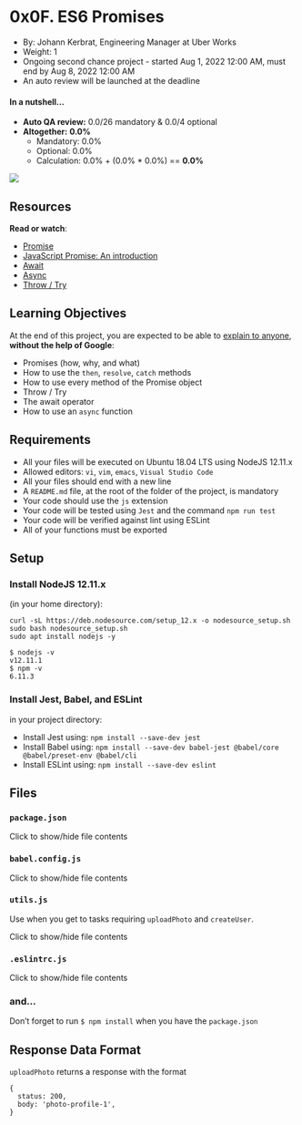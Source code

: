 
# 0x0F. ES6 Promises

-   By:  Johann Kerbrat, Engineering Manager at Uber Works
-   Weight:  1
-   Ongoing second chance project - started  Aug 1, 2022 12:00 AM, must end by  Aug 8, 2022 12:00 AM
-   An auto review will be launched at the deadline

#### In a nutshell…

-   **Auto QA review:**  0.0/26 mandatory & 0.0/4 optional
-   **Altogether:**  **0.0%**
    -   Mandatory: 0.0%
    -   Optional: 0.0%
    -   Calculation: 0.0% + (0.0% * 0.0%) == **0.0%**

![](https://holbertonintranet.s3.amazonaws.com/uploads/medias/2019/12/75862d67ca51a042003c.jpeg?X-Amz-Algorithm=AWS4-HMAC-SHA256&X-Amz-Credential=AKIARDDGGGOU5BHMTQX4%2F20220805%2Fus-east-1%2Fs3%2Faws4_request&X-Amz-Date=20220805T001621Z&X-Amz-Expires=86400&X-Amz-SignedHeaders=host&X-Amz-Signature=14af0073f418c3750f2cb591439e699f2fcf84519bef4885f8278dcc099c7d09)

## Resources

**Read or watch**:

-   [Promise](https://intranet.hbtn.io/rltoken/mU4W2KkOd6iZ2j3wSekQVQ "Promise")
-   [JavaScript Promise: An introduction](https://intranet.hbtn.io/rltoken/NHrFfJu-_sIrYPAfRq0yLQ "JavaScript Promise: An introduction")
-   [Await](https://intranet.hbtn.io/rltoken/P_KRoM7eWMSM678vWJxN1w "Await")
-   [Async](https://intranet.hbtn.io/rltoken/-CM2Q4-f2aVv8Vpjaexghg "Async")
-   [Throw / Try](https://intranet.hbtn.io/rltoken/AQnTda-fFLGicQJSwrDEqA "Throw / Try")

## Learning Objectives

At the end of this project, you are expected to be able to  [explain to anyone](https://intranet.hbtn.io/rltoken/KO0tz0PrQsQQXmyovbwW9A "explain to anyone"),  **without the help of Google**:

-   Promises (how, why, and what)
-   How to use the  `then`,  `resolve`,  `catch`  methods
-   How to use every method of the Promise object
-   Throw / Try
-   The await operator
-   How to use an  `async`  function

## Requirements

-   All your files will be executed on Ubuntu 18.04 LTS using NodeJS 12.11.x
-   Allowed editors:  `vi`,  `vim`,  `emacs`,  `Visual Studio Code`
-   All your files should end with a new line
-   A  `README.md`  file, at the root of the folder of the project, is mandatory
-   Your code should use the  `js`  extension
-   Your code will be tested using  `Jest`  and the command  `npm run test`
-   Your code will be verified against lint using ESLint
-   All of your functions must be exported

## Setup

### Install NodeJS 12.11.x

(in your home directory):

```
curl -sL https://deb.nodesource.com/setup_12.x -o nodesource_setup.sh
sudo bash nodesource_setup.sh
sudo apt install nodejs -y

```

```
$ nodejs -v
v12.11.1
$ npm -v
6.11.3

```

### Install Jest, Babel, and ESLint

in your project directory:

-   Install Jest using:  `npm install --save-dev jest`
-   Install Babel using:  `npm install --save-dev babel-jest @babel/core @babel/preset-env @babel/cli`
-   Install ESLint using:  `npm install --save-dev eslint`

## Files

### `package.json`

Click to show/hide file contents

### `babel.config.js`

Click to show/hide file contents

### `utils.js`

Use when you get to tasks requiring  `uploadPhoto`  and  `createUser`.

Click to show/hide file contents

### `.eslintrc.js`

Click to show/hide file contents

### and…

Don’t forget to run  `$ npm install`  when you have the  `package.json`

## Response Data Format

`uploadPhoto`  returns a response with the format

```
{
  status: 200,
  body: 'photo-profile-1',
}